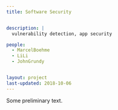 ```yaml
---
title: Software Security


description: |
  vulnerability detection, app security

people:
  - MarcelBoehme
  - LiLi
  - JohnGrundy


layout: project
last-updated: 2018-10-06
---
```


Some preliminary text.


